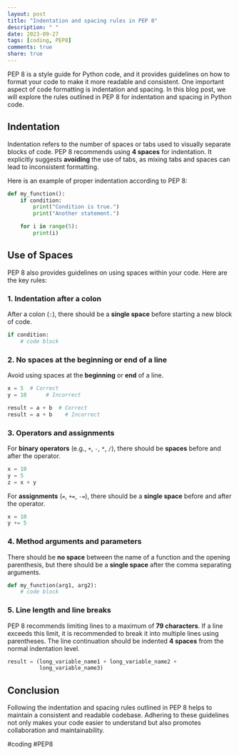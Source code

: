 ```yaml
---
layout: post
title: "Indentation and spacing rules in PEP 8"
description: " "
date: 2023-09-27
tags: [coding, PEP8]
comments: true
share: true
---
```


PEP 8 is a style guide for Python code, and it provides guidelines on how to format your code to make it more readable and consistent. One important aspect of code formatting is indentation and spacing. In this blog post, we will explore the rules outlined in PEP 8 for indentation and spacing in Python code.

## Indentation

Indentation refers to the number of spaces or tabs used to visually separate blocks of code. PEP 8 recommends using **4 spaces** for indentation. It explicitly suggests **avoiding** the use of tabs, as mixing tabs and spaces can lead to inconsistent formatting.

Here is an example of proper indentation according to PEP 8:

```python
def my_function():
    if condition:
        print("Condition is true.")
        print("Another statement.")

    for i in range(5):
        print(i)
```

## Use of Spaces

PEP 8 also provides guidelines on using spaces within your code. Here are the key rules:

### 1. Indentation after a colon

After a colon (`:`), there should be a **single space** before starting a new block of code.

```python
if condition:
    # code block
```

### 2. No spaces at the beginning or end of a line

Avoid using spaces at the **beginning** or **end** of a line.

```python
x = 5  # Correct
y = 10      # Incorrect

result = a + b  # Correct
result = a + b    # Incorrect
```

### 3. Operators and assignments

For **binary operators** (e.g., `+`, `-`, `*`, `/`), there should be **spaces** before and after the operator.

```python
x = 10
y = 5
z = x + y
```

For **assignments** (`=`, `+=`, `-=`), there should be a **single space** before and after the operator.

```python
x = 10
y += 5
```

### 4. Method arguments and parameters

There should be **no space** between the name of a function and the opening parenthesis, but there should be a **single space** after the comma separating arguments.

```python
def my_function(arg1, arg2):
    # code block
```

### 5. Line length and line breaks

PEP 8 recommends limiting lines to a maximum of **79 characters**. If a line exceeds this limit, it is recommended to break it into multiple lines using parentheses. The line continuation should be indented **4 spaces** from the normal indentation level.

```python
result = (long_variable_name1 + long_variable_name2 +
          long_variable_name3)
```

## Conclusion

Following the indentation and spacing rules outlined in PEP 8 helps to maintain a consistent and readable codebase. Adhering to these guidelines not only makes your code easier to understand but also promotes collaboration and maintainability.

#coding #PEP8